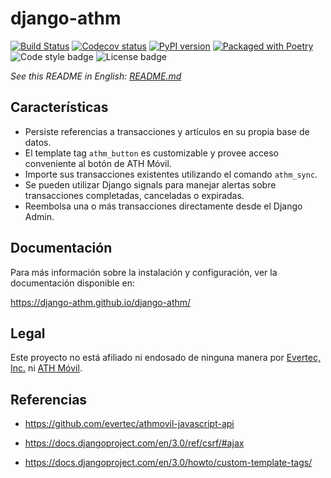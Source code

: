 # django-athm 

[![Build Status](https://travis-ci.org/django-athm/django-athm.svg?branch=master)](https://travis-ci.org/django-athm/django-athm)
[![Codecov status](https://codecov.io/gh/django-athm/django-athm/branch/master/graph/badge.svg)](https://codecov.io/gh/django-athm/django-athm)
[![PyPI version](https://img.shields.io/pypi/v/django-athm.svg)](https://pypi.org/project/django-athm/)
[![Packaged with Poetry](https://img.shields.io/badge/package_manager-poetry-blue.svg)](https://poetry.eustace.io/)
![Code style badge](https://badgen.net/badge/code%20style/black/000)
![License badge](https://img.shields.io/github/license/django-athm/django-athm.svg)

_See this README in English: [README.md](/README.md)_

## Características

* Persiste referencias a transacciones y artículos en su propia base de datos.
* El template tag `athm_button` es customizable y provee acceso conveniente al botón de ATH Móvil.
* Importe sus transacciones existentes utilizando el comando `athm_sync`.
* Se pueden utilizar Django signals para manejar alertas sobre transacciones completadas, canceladas o expiradas.
* Reembolsa una o más transacciones directamente desde el Django Admin.


## Documentación

Para más información sobre la instalación y configuración, ver la documentación disponible en:

https://django-athm.github.io/django-athm/

## Legal

Este proyecto no está afiliado ni endosado de ninguna manera por [Evertec, Inc.](https://www.evertecinc.com/) ni [ATH Móvil](https://portal.athmovil.com/).


## Referencias

- https://github.com/evertec/athmovil-javascript-api

- https://docs.djangoproject.com/en/3.0/ref/csrf/#ajax

- https://docs.djangoproject.com/en/3.0/howto/custom-template-tags/

